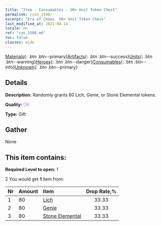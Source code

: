 ```yaml
---
title: "Item - Consumables - SR+ Unit Token Chest"
permalink: /con_1598/
excerpt: "Era of Chaos  SR+ Unit Token Chest"
last_modified_at: 2021-04-14
locale: en
ref: "con_1598.md"
toc: false
classes: wide
---
```

 [Materials](/Items/){: .btn .btn--primary}[Artifacts](/Items/Artifacts/){: .btn .btn--success}[Units](/Items/Units/){: .btn .btn--warning}[Heroes](/Items/Heroes/){: .btn .btn--danger}[Consumables](/Items/Consumables/){: .btn .btn--info}[Unknown](/Items/Unknown/){: .btn .btn--primary}

## Details
 **Description:** Randomly grants 80 Lich, Genie, or Stone Elemental tokens.

 **Quality:** <span style="color: #DA70D6">OK</span>

 **Type:** Gift

## Gather

  None

## This item contains:

 **Required Level to open:** 1

 2 You would get **1** item  from:

  | Nr | Amount |     Item    | Drop Rate,% |
  |:---|:-------|:------------|:---------:|
  | 1 | 80 | [Lich](/Items/unt_212/) | 33.33 | 
  | 2 | 80 | [Genie](/Items/unt_239/) | 33.33 | 
  | 3 | 80 | [Stone Elemental](/Items/unt_266/) | 33.33 | 
